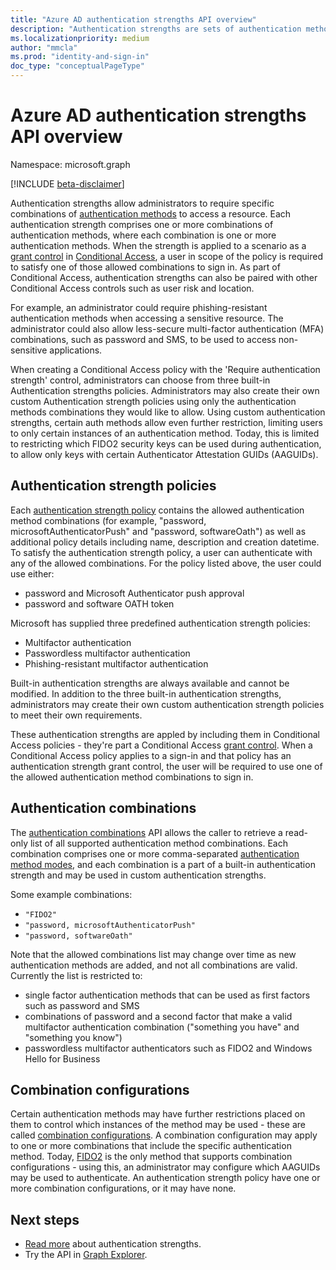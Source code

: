 ```yaml
---
title: "Azure AD authentication strengths API overview"
description: "Authentication strengths are sets of authentication method combinations that determine which methods your users may use to authenticate."
ms.localizationpriority: medium
author: "mmcla"
ms.prod: "identity-and-sign-in"
doc_type: "conceptualPageType"
---
```


# Azure AD authentication strengths API overview

Namespace: microsoft.graph

[!INCLUDE [beta-disclaimer](../../includes/beta-disclaimer.md)]

Authentication strengths allow administrators to require specific combinations of [authentication methods](authenticationmethods-overview.md) to access a resource. Each authentication strength comprises one or more combinations of authentication methods, where each combination is one or more authentication methods. When the strength is applied to a scenario as a [grant control](conditionalaccessgrantcontrols.md) in [Conditional Access](conditionalaccesspolicy.md), a user in scope of the policy is required to satisfy one of those allowed combinations to sign in. As part of Conditional Access, authentication strengths can also be paired with other Conditional Access controls such as user risk and location.

For example, an administrator could require phishing-resistant authentication methods when accessing a sensitive resource. The administrator could also allow less-secure multi-factor authentication (MFA) combinations, such as password and SMS, to be used to access non-sensitive applications.

When creating a Conditional Access policy with the 'Require authentication strength' control, administrators can choose from three built-in Authentication strengths policies. Administrators may also create their own custom Authentication strength policies using only the authentication methods combinations they would like to allow. Using custom authentication strengths, certain auth methods allow even further restriction, limiting users to only certain instances of an authentication method. Today, this is limited to restricting which FIDO2 security keys can be used during authentication, to allow only keys with certain Authenticator Attestation GUIDs (AAGUIDs).
 
## Authentication strength policies  

Each [authentication strength policy](authenticationstrengthpolicy.md) contains the allowed authentication method combinations (for example, "password, microsoftAuthenticatorPush" and "password, softwareOath") as well as additional policy details including name, description and creation datetime. To satisfy the authentication strength policy, a user can authenticate with any of the allowed combinations. For the policy listed above, the user could use either:

* password and Microsoft Authenticator push approval
* password and software OATH token

Microsoft has supplied three predefined authentication strength policies:

* Multifactor authentication
* Passwordless multifactor authentication
* Phishing-resistant multifactor authentication

Built-in authentication strengths are always available and cannot be modified. In addition to the three built-in authentication strengths, administrators may create their own custom authentication strength policies to meet their own requirements.

These authentication strengths are appled by including them in Conditional Access policies - they're part a Conditional Access [grant control](conditionalaccessgrantcontrols.md). When a Conditional Access policy applies to a sign-in and that policy has an authentication strength grant control, the user will be required to use one of the allowed authentication method combinations to sign in.

## Authentication combinations

The [authentication combinations](../api/authenticationstrengthroot-list-authenticationcombinations.md) API allows the caller to retrieve a read-only list of all supported authentication method combinations. Each combination comprises one or more comma-separated [authentication method modes](authenticationmethodmodedetail.md), and each combination is a part of a built-in authentication strength and may be used in custom authentication strengths.

Some example combinations:

* `"FIDO2"`
* `"password, microsoftAuthenticatorPush"`
* `"password, softwareOath"`

Note that the allowed combinations list may change over time as new authentication methods are added, and not all combinations are valid. Currently the list is restricted to:

* single factor authentication methods that can be used as first factors such as password and SMS
* combinations of password and a second factor that make a valid multifactor authentication combination ("something you have" and "something you know")
* passwordless multifactor authenticators such as FIDO2 and Windows Hello for Business

## Combination configurations

Certain authentication methods may have further restrictions placed on them to control which instances of the method may be used - these are called [combination configurations](authenticationcombinationconfiguration.md). A combination configuration may apply to one or more combinations that include the specific authentication method. Today, [FIDO2](fido2combinationconfiguration.md) is the only method that supports combination configurations - using this, an administrator may configure which AAGUIDs may be used to authenticate. An authentication strength policy have one or more combination configurations, or it may have none.

## Next steps

* [Read more](https://aka.ms/authstrengthdocs) about authentication strengths.
* Try the API in [Graph Explorer](https://developer.microsoft.com/graph/graph-explorer).
